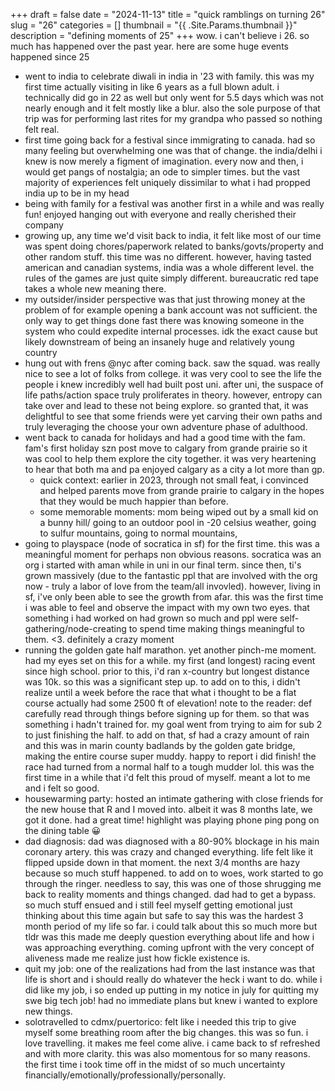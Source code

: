 +++
draft = false
date = "2024-11-13"
title = "quick ramblings on turning 26"
slug = "26"
categories = []
thumbnail = "{{ .Site.Params.thumbnail }}"
description = "defining moments of 25"
+++
wow. i can't believe i 26. so much has happened over the past year. here are some huge events happened since 25

- went to india to celebrate diwali in india in '23 with family. this was my first time actually visiting in like 6 years as a full blown adult. i technically did go in 22 as well but only went for 5.5 days which was not nearly enough and it felt mostly like a blur. also the sole purpose of that trip was for performing last rites for my grandpa who passed so nothing felt real.
- first time going back for a festival since immigrating to canada. had so many feeling but overwhelming one was that of change. the india/delhi i knew is now merely a figment of imagination. every now and then, i would get pangs of nostalgia; an ode to simpler times. but the vast majority of experiences felt uniquely dissimilar to what i had propped india up to be in my head
- being with family for a festival was another first in a while and was really fun! enjoyed hanging out with everyone and really cherished their company 
- growing up, any time we'd visit back to india, it felt like most of our time was spent doing chores/paperwork related to banks/govts/property and other random stuff. this time was no different. however, having tasted american and canadian systems, india was a whole different level. the rules of the games are just quite simply different. bureaucratic red tape takes a whole new meaning there. 
- my outsider/insider perspective was that just throwing money at the problem of for example opening a bank account was not sufficient. the only way to get things done fast there was knowing someone in the system who could expedite internal processes. idk the exact cause but likely downstream of being an insanely huge and relatively young country
- hung out with frens @nyc after coming back. saw the squad. was really nice to see a lot of folks from college. it was very cool to see the life the people i knew incredibly well had built post uni. after uni, the suspace of life paths/action space truly proliferates in theory. however, entropy can take over and lead to these not being explore. so granted that, it was delightful to see that some friends were yet carving their own paths and truly leveraging the choose your own adventure phase of adulthood.
- went back to canada for holidays and had a good time with the fam. fam's first holiday szn post move to calgary from grande prairie so it was cool to help them explore the city together. it was very heartening to hear that both ma and pa enjoyed calgary as a city a lot more than gp. 
  - quick context: earlier in 2023, through not small feat, i convinced and helped parents move from grande prairie to calgary in the hopes that they would be much happier than before. 
  - some memorable moments: mom being wiped out by a small kid on a bunny hill/ going to an outdoor pool in -20 celsius weather, going to sulfur mountains, going to normal mountains, 
- going to playspace (node of socratica in sf) for the first time. this was a meaningful moment for perhaps non obvious reasons. socratica was an org i started with aman while in uni in our final term. since then, ti's grown massively (due to the fantastic ppl that are involved with the org now - truly a labor of love from the team/all invovled). however, living in sf, i've only been able to see the growth from afar. this was the first time i was able to feel and observe the impact with my own two eyes. that something i had worked on had grown so much and ppl were self-gathering/node-creating to spend time making things meaningful to them. <3. definitely a crazy moment 
- running the golden gate half marathon. yet another pinch-me moment. had my eyes set on this for a while. my first (and longest) racing event since high school. prior to this, i'd ran x-country but longest distance was 10k. so this was a significant step up. to add on to this, i didn't realize until a week before the race that what i thought to be a flat course actually had some 2500 ft of elevation! note to the reader: def carefully read through things before signing up for them. so that was something i hadn't trained for. my goal went from trying to aim for sub 2 to just finishing the half. to add on that, sf had a crazy amount of rain and this was in marin county badlands by the golden gate bridge, making the entire course super muddy. happy to report i did finish! the race had turned from a normal half to a tough mudder lol. this was the first time in a while that i'd felt this proud of myself. meant a lot to me and i felt so good.
- housewarming party: hosted an intimate gathering with close friends for the new house that R and I moved into. albeit it was 8 months late, we got it done. had a great time! highlight was playing phone ping pong on the dining table 😀
- dad diagnosis: dad was diagnosed with a 80-90% blockage in his main coronary artery. this was crazy and changed everything. life felt like it flipped upside down in that moment. the next 3/4 months are hazy because so much stuff happened. to add on to woes, work started to go through the ringer. needless to say, this was one of those shrugging me back to reality moments and things changed. dad had to get a bypass. so much stuff ensued and i still feel myself getting emotional just thinking about this time again but safe to say this was the hardest 3 month period of my life so far. i could talk about this so much more but tldr was this made me deeply question everything about life and how i was approaching everything. coming upfront with the very concept of aliveness made me realize just how fickle existence is. 
- quit my job: one of the realizations had from the last instance was that life is short and i should really do whatever the heck i want to do. while i did like my job, i so ended up putting in my notice in july for quitting my swe big tech job! had no immediate plans but knew i wanted to explore new things. 
- solotravelled to cdmx/puertorico: felt like i needed this trip to give myself some breathing room after the big changes. this was so fun. i love travelling. it makes me feel come alive. i came back to sf refreshed and with more clarity. this was also momentous for so many reasons. the first time i took time off in the midst of so much uncertainty financially/emotionally/professionally/personally. 
